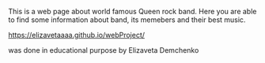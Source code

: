 
This is a web page about world famous Queen rock band.
Here you are able to find some information about band, its memebers and their best music.

<!--follow the link below to have a look-->

https://elizavetaaaa.github.io/webProject/


was done in educational purpose by Elizaveta Demchenko

